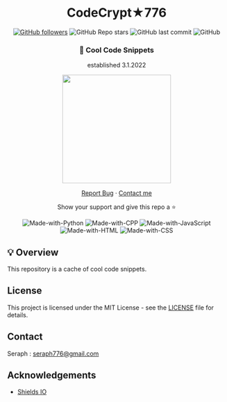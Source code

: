 <div align="center">
 
# CodeCrypt★776

[![GitHub followers](https://img.shields.io/github/followers/seraph776?style=for-the-badge)](https://github.com/seraph776)
![GitHub Repo stars](https://img.shields.io/github/stars/seraph776/CodeCrypt776?style=for-the-badge&label=Repo%20Stars)
![GitHub last commit](https://img.shields.io/github/last-commit/seraph776/codecrypt776?style=for-the-badge)
![GitHub](https://img.shields.io/github/license/seraph776/codecrypt776?style=for-the-badge)


 
### 💫 Cool Code Snippets 
 
 established 3.1.2022
 
<img src="https://user-images.githubusercontent.com/72005563/156072951-d44072ac-2220-4cf0-be2d-7387a5fa9c6b.png" width="250" /> 
 
 
[Report Bug](https://github.com/seraph776/README-Template/issues)  · [Contact me](https://github.com/seraph776/CodeCrypt776#contact)  
 
Show your support and give this repo a ⭐ 
 
 
 ![Made-with-Python](https://img.shields.io/badge/-blue?&labelColor=grey&label=Python&logo=python&logoColor=white&style=for-the-badge)
![Made-with-CPP](https://img.shields.io/badge/-blue?&labelColor=grey&label=CPP&logo=cplusplus&logoColor=white&style=for-the-badge)
![Made-with-JavaScript](https://img.shields.io/badge/-blue?&labelColor=grey&label=JavaScript&logo=javascript&logoColor=white&style=for-the-badge)
![Made-with-HTML](https://img.shields.io/badge/-blue?&labelColor=grey&label=HTML&logo=html5&logoColor=white&style=for-the-badge)
![Made-with-CSS](https://img.shields.io/badge/-blue?&labelColor=grey&label=CSS&logo=css3&logoColor=white&style=for-the-badge)

 
</div>



## 💡 Overview

This repository is a cache of cool code snippets.


## License

This project is licensed under the MIT License - see the [LICENSE](https://github.com/seraph776/CodeCrypt776/blob/main/LICENSE) file for details.


## Contact

Seraph : seraph776@gmail.com

## Acknowledgements
- [Shields IO](https://shields.io/)

